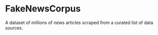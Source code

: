 # FakeNewsCorpus
A dataset of millions of news articles scraped from a curated list of data sources.
